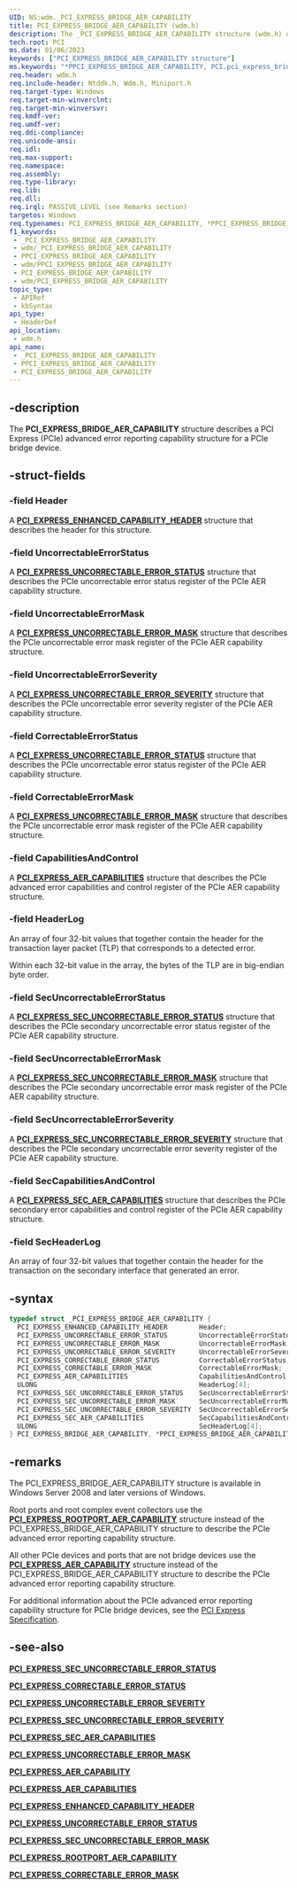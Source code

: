 ```yaml
---
UID: NS:wdm._PCI_EXPRESS_BRIDGE_AER_CAPABILITY
title: PCI_EXPRESS_BRIDGE_AER_CAPABILITY (wdm.h)
description: The _PCI_EXPRESS_BRIDGE_AER_CAPABILITY structure (wdm.h) defines the PCI Express (PCIe) advanced error reporting capabilities for a PCIe bridge device.
tech.root: PCI
ms.date: 01/06/2023
keywords: ["PCI_EXPRESS_BRIDGE_AER_CAPABILITY structure"]
ms.keywords: "*PPCI_EXPRESS_BRIDGE_AER_CAPABILITY, PCI.pci_express_bridge_aer_capability, PCI_EXPRESS_BRIDGE_AER_CAPABILITY, PCI_EXPRESS_BRIDGE_AER_CAPABILITY structure [Buses], PPCI_EXPRESS_BRIDGE_AER_CAPABILITY, PPCI_EXPRESS_BRIDGE_AER_CAPABILITY structure pointer [Buses], _PCI_EXPRESS_BRIDGE_AER_CAPABILITY, pci_struct_ccc11a2c-4380-44b4-8404-d7d9931887b6.xml, wdm/PCI_EXPRESS_BRIDGE_AER_CAPABILITY, wdm/PPCI_EXPRESS_BRIDGE_AER_CAPABILITY"
req.header: wdm.h
req.include-header: Ntddk.h, Wdm.h, Miniport.h
req.target-type: Windows
req.target-min-winverclnt: 
req.target-min-winversvr: 
req.kmdf-ver: 
req.umdf-ver: 
req.ddi-compliance: 
req.unicode-ansi: 
req.idl: 
req.max-support: 
req.namespace: 
req.assembly: 
req.type-library: 
req.lib: 
req.dll: 
req.irql: PASSIVE_LEVEL (see Remarks section)
targetos: Windows
req.typenames: PCI_EXPRESS_BRIDGE_AER_CAPABILITY, *PPCI_EXPRESS_BRIDGE_AER_CAPABILITY
f1_keywords:
 - _PCI_EXPRESS_BRIDGE_AER_CAPABILITY
 - wdm/_PCI_EXPRESS_BRIDGE_AER_CAPABILITY
 - PPCI_EXPRESS_BRIDGE_AER_CAPABILITY
 - wdm/PPCI_EXPRESS_BRIDGE_AER_CAPABILITY
 - PCI_EXPRESS_BRIDGE_AER_CAPABILITY
 - wdm/PCI_EXPRESS_BRIDGE_AER_CAPABILITY
topic_type:
 - APIRef
 - kbSyntax
api_type:
 - HeaderDef
api_location:
 - wdm.h
api_name:
 - _PCI_EXPRESS_BRIDGE_AER_CAPABILITY
 - PPCI_EXPRESS_BRIDGE_AER_CAPABILITY
 - PCI_EXPRESS_BRIDGE_AER_CAPABILITY
---
```


## -description

The **PCI_EXPRESS_BRIDGE_AER_CAPABILITY** structure describes a PCI Express (PCIe) advanced error reporting capability structure for a PCIe bridge device.

## -struct-fields

### -field Header

A [**PCI_EXPRESS_ENHANCED_CAPABILITY_HEADER**](./ns-wdm-_pci_express_enhanced_capability_header.md) structure that describes the header for this structure.

### -field UncorrectableErrorStatus

A [**PCI_EXPRESS_UNCORRECTABLE_ERROR_STATUS**](./ns-wdm-_pci_express_uncorrectable_error_status.md) structure that describes the PCIe uncorrectable error status register of the PCIe AER capability structure.

### -field UncorrectableErrorMask

A [**PCI_EXPRESS_UNCORRECTABLE_ERROR_MASK**](./ns-wdm-_pci_express_uncorrectable_error_mask.md) structure that describes the PCIe uncorrectable error mask register of the PCIe AER capability structure.

### -field UncorrectableErrorSeverity

A [**PCI_EXPRESS_UNCORRECTABLE_ERROR_SEVERITY**](./ns-wdm-_pci_express_uncorrectable_error_severity.md) structure that describes the PCIe uncorrectable error severity register of the PCIe AER capability structure.

### -field CorrectableErrorStatus

A [**PCI_EXPRESS_UNCORRECTABLE_ERROR_STATUS**](./ns-wdm-_pci_express_uncorrectable_error_status.md) structure that describes the PCIe uncorrectable error status register of the PCIe AER capability structure.

### -field CorrectableErrorMask

A [**PCI_EXPRESS_UNCORRECTABLE_ERROR_MASK**](./ns-wdm-_pci_express_uncorrectable_error_mask.md) structure that describes the PCIe uncorrectable error mask register of the PCIe AER capability structure.

### -field CapabilitiesAndControl

A [**PCI_EXPRESS_AER_CAPABILITIES**](./ns-wdm-_pci_express_aer_capabilities.md) structure that describes the PCIe advanced error capabilities and control register of the PCIe AER capability structure.

### -field HeaderLog

An array of four 32-bit values that together contain the header for the transaction layer packet (TLP) that corresponds to a detected error.

Within each 32-bit value in the array, the bytes of the TLP are in big-endian byte order.

### -field SecUncorrectableErrorStatus

A [**PCI_EXPRESS_SEC_UNCORRECTABLE_ERROR_STATUS**](./ns-wdm-_pci_express_sec_uncorrectable_error_status.md) structure that describes the PCIe secondary uncorrectable error status register of the PCIe AER capability structure.

### -field SecUncorrectableErrorMask

A [**PCI_EXPRESS_SEC_UNCORRECTABLE_ERROR_MASK**](./ns-wdm-_pci_express_sec_uncorrectable_error_mask.md) structure that describes the PCIe secondary uncorrectable error mask register of the PCIe AER capability structure.

### -field SecUncorrectableErrorSeverity

A [**PCI_EXPRESS_SEC_UNCORRECTABLE_ERROR_SEVERITY**](./ns-wdm-_pci_express_sec_uncorrectable_error_severity.md) structure that describes the PCIe secondary uncorrectable error severity register of the PCIe AER capability structure.

### -field SecCapabilitiesAndControl

A [**PCI_EXPRESS_SEC_AER_CAPABILITIES**](./ns-wdm-_pci_express_sec_aer_capabilities.md) structure that describes the PCIe secondary error capabilities and control register of the PCIe AER capability structure.

### -field SecHeaderLog

An array of four 32-bit values that together contain the header for the transaction on the secondary interface that generated an error.

## -syntax

```cpp
typedef struct _PCI_EXPRESS_BRIDGE_AER_CAPABILITY {
  PCI_EXPRESS_ENHANCED_CAPABILITY_HEADER        Header;
  PCI_EXPRESS_UNCORRECTABLE_ERROR_STATUS        UncorrectableErrorStatus;
  PCI_EXPRESS_UNCORRECTABLE_ERROR_MASK          UncorrectableErrorMask;
  PCI_EXPRESS_UNCORRECTABLE_ERROR_SEVERITY      UncorrectableErrorSeverity;
  PCI_EXPRESS_CORRECTABLE_ERROR_STATUS          CorrectableErrorStatus;
  PCI_EXPRESS_CORRECTABLE_ERROR_MASK            CorrectableErrorMask;
  PCI_EXPRESS_AER_CAPABILITIES                  CapabilitiesAndControl;
  ULONG                                         HeaderLog[4];
  PCI_EXPRESS_SEC_UNCORRECTABLE_ERROR_STATUS    SecUncorrectableErrorStatus;
  PCI_EXPRESS_SEC_UNCORRECTABLE_ERROR_MASK      SecUncorrectableErrorMask;
  PCI_EXPRESS_SEC_UNCORRECTABLE_ERROR_SEVERITY  SecUncorrectableErrorSeverity;
  PCI_EXPRESS_SEC_AER_CAPABILITIES              SecCapabilitiesAndControl;
  ULONG                                         SecHeaderLog[4];
} PCI_EXPRESS_BRIDGE_AER_CAPABILITY, *PPCI_EXPRESS_BRIDGE_AER_CAPABILITY;
```

## -remarks

The PCI_EXPRESS_BRIDGE_AER_CAPABILITY structure is available in Windows Server 2008 and later versions of Windows.

Root ports and root complex event collectors use the [**PCI_EXPRESS_ROOTPORT_AER_CAPABILITY**](./ns-wdm-_pci_express_rootport_aer_capability.md) structure instead of the PCI_EXPRESS_BRIDGE_AER_CAPABILITY structure to describe the PCIe advanced error reporting capability structure.

All other PCIe devices and ports that are not bridge devices use the [**PCI_EXPRESS_AER_CAPABILITY**](./ns-wdm-_pci_express_aer_capability.md) structure instead of the PCI_EXPRESS_BRIDGE_AER_CAPABILITY structure to describe the PCIe advanced error reporting capability structure.

For additional information about the PCIe advanced error reporting capability structure for PCIe bridge devices, see the [PCI Express Specification](https://pcisig.com/specifications/pciexpress/).

## -see-also

[**PCI_EXPRESS_SEC_UNCORRECTABLE_ERROR_STATUS**](./ns-wdm-_pci_express_sec_uncorrectable_error_status.md)

[**PCI_EXPRESS_CORRECTABLE_ERROR_STATUS**](./ns-wdm-_pci_express_correctable_error_status.md)

[**PCI_EXPRESS_UNCORRECTABLE_ERROR_SEVERITY**](./ns-wdm-_pci_express_uncorrectable_error_severity.md)

[**PCI_EXPRESS_SEC_UNCORRECTABLE_ERROR_SEVERITY**](./ns-wdm-_pci_express_sec_uncorrectable_error_severity.md)

[**PCI_EXPRESS_SEC_AER_CAPABILITIES**](./ns-wdm-_pci_express_sec_aer_capabilities.md)

[**PCI_EXPRESS_UNCORRECTABLE_ERROR_MASK**](./ns-wdm-_pci_express_uncorrectable_error_mask.md)

[**PCI_EXPRESS_AER_CAPABILITY**](./ns-wdm-_pci_express_aer_capability.md)

[**PCI_EXPRESS_AER_CAPABILITIES**](./ns-wdm-_pci_express_aer_capabilities.md)

[**PCI_EXPRESS_ENHANCED_CAPABILITY_HEADER**](./ns-wdm-_pci_express_enhanced_capability_header.md)

[**PCI_EXPRESS_UNCORRECTABLE_ERROR_STATUS**](./ns-wdm-_pci_express_uncorrectable_error_status.md)

[**PCI_EXPRESS_SEC_UNCORRECTABLE_ERROR_MASK**](./ns-wdm-_pci_express_sec_uncorrectable_error_mask.md)

[**PCI_EXPRESS_ROOTPORT_AER_CAPABILITY**](./ns-wdm-_pci_express_rootport_aer_capability.md)

[**PCI_EXPRESS_CORRECTABLE_ERROR_MASK**](./ns-wdm-_pci_express_correctable_error_mask.md)
